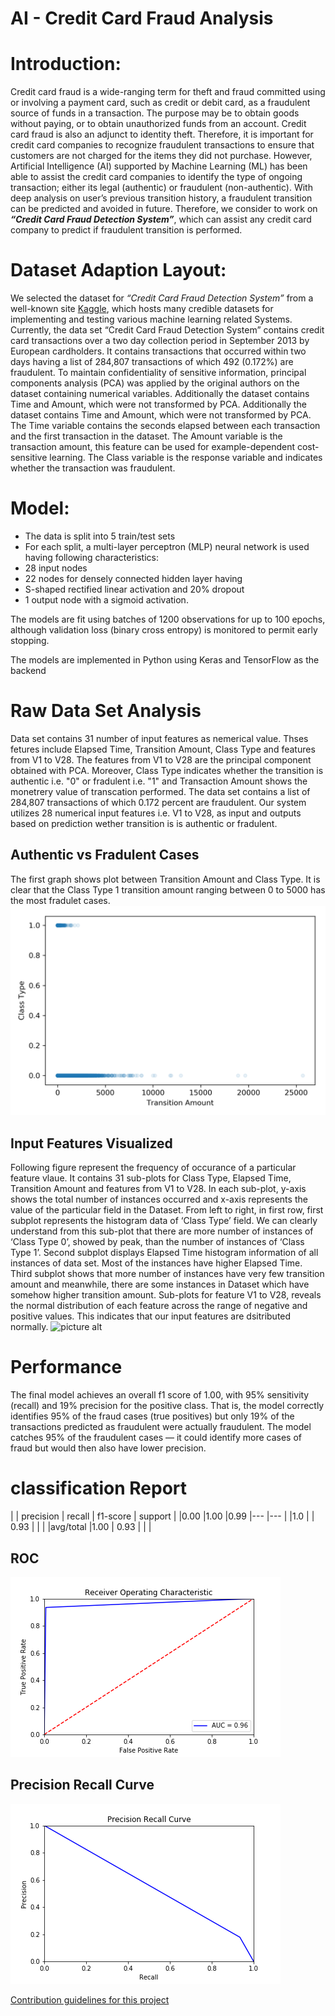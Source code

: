 # AI - Credit Card Fraud Analysis
# Introduction: 
Credit card fraud is a wide-ranging term for theft and fraud committed using or involving a payment card, such as credit or debit card, as a fraudulent source of funds in a transaction. The purpose may be to obtain goods without paying, or to obtain unauthorized funds from an account. Credit card fraud is also an adjunct to identity theft. Therefore, it is important for credit card companies to recognize fraudulent transactions to ensure that customers are not charged for the items they did not purchase. However, Artificial Intelligence (AI) supported by Machine Learning (ML) has been able to assist the credit card companies to identify the type of ongoing transaction; either its legal (authentic) or fraudulent (non-authentic). With deep analysis on user’s previous transition history, a fraudulent transition can be predicted and avoided in future. Therefore, we consider to work on __*“Credit Card Fraud Detection System”*__, which can assist any credit card company to predict if fraudulent transition is performed. 
# Dataset Adaption Layout: 
We selected the dataset for *“Credit Card Fraud Detection System”* from a well-known site [Kaggle](https://www.kaggle.com), which hosts many credible datasets for implementing and testing various machine learning related Systems. Currently, the data set “Credit Card Fraud Detection System” contains credit card transactions over a two day collection period in September 2013 by European cardholders. It contains transactions that occurred within two days having a list of 284,807 transactions of which 492 (0.172%) are fraudulent. To maintain confidentiality of sensitive information, principal components analysis (PCA) was applied by the original authors on the dataset containing numerical variables. Additionally the dataset contains Time and Amount, which were not transformed by PCA. Additionally the dataset contains Time and Amount, which were not transformed by PCA. The Time variable contains the seconds elapsed between each transaction and the first transaction in the dataset. The Amount variable is the transaction amount, this feature can be used for example-dependent cost-sensitive learning. The Class variable is the response variable and indicates whether the transaction was fraudulent.
# Model:
*	The data is split into 5 train/test sets
*	For each split, a multi-layer perceptron (MLP) neural network is used having following characteristics:
* 28 input nodes
* 22 nodes for densely connected hidden layer having
* S-shaped rectified linear activation and 20% dropout
* 1 output node with a sigmoid activation.

The models are fit using batches of 1200 observations for up to 100 epochs, although validation loss (binary cross entropy) is monitored to permit early stopping.

The models are implemented in Python using Keras and TensorFlow as the backend



# Raw Data Set Analysis
Data set contains 31 number of input features as nemerical value. Thses fetures include Elapsed Time, Transition Amount, Class Type and features from V1 to V28. The features from V1 to V28 are the principal component obtained with PCA. Moreover, Class Type indicates whether the transition is authentic i.e. "0" or fradulent i.e. "1" and Transaction Amount shows the monetrery value of transcation performed. The data set contains a list of 284,807 transactions of which 0.172 percent are fraudulent. Our system utilizes  28 numerical input features i.e. V1 to V28, as input and outputs based on prediction wether transition is is authentic or fradulent.
## Authentic vs Fradulent Cases 
The first graph shows plot between Transition Amount and Class Type. It is clear that the Class Type 1 transition amount ranging between 0 to 5000 has the most fradulet cases.
![picture alt](./figures/Transition_amount_vs_class_type.png "Title is optional")

## Input Features Visualized 
Following figure represent the frequency of occurance of a particular feature vlaue. It contains 31 sub-plots for Class Type, Elapsed Time, Transition Amount and  features from  V1 to V28. In each sub-plot, y-axis shows the total number of instances occurred and x-axis represents the value of the particular field in the Dataset.
From left to right, in first row, first subplot represents the histogram data of ‘Class Type’ field. We can clearly understand from this sub-plot that there are more number of instances of ‘Class Type 0’, showed by peak, than the number of instances of ‘Class Type 1’.
Second subplot displays Elapsed Time histogram information of all instances of data set. Most of the instances have higher Elapsed Time.
Third subplot shows that more number of instances have very few transition amount and meanwhile, there are some instances in Dataset which have somehow higher transition amount.
Sub-plots for feature V1 to V28, reveals the normal distribution of each feature across the range of negative and positive values. This indicates that our input features are dsitributed normally.
![picture alt](./figures/credit_card_fields.png "Title is optional")
 
# Performance
The final model achieves an overall f1 score of 1.00, with 95% sensitivity (recall) and 19% precision for the positive class. That is, the model correctly identifies 95% of the fraud cases (true positives) but only 19% of the transactions predicted as fraudulent were actually fraudulent. The model catches 95% of the fraudulent cases — it could identify more cases of fraud but would then also have lower precision.
# classification Report

|   	|  precision 	|  recall 	|  f1-score 	| support  	|
|0.00	|1.00	|0.99	|---	|---	|
|1.0	|   	|   0.93	|   	|   	|
|avg/total |1.00   	|   0.93	|   	|   	|

## ROC
![picture alt](./figures/ROC.png "Title is optional")




## Precision Recall Curve
![picture alt](./figures/precision-recall.png "Title is optional")

[Contribution guidelines for this project](figures/CONTRIBUTING.md)
